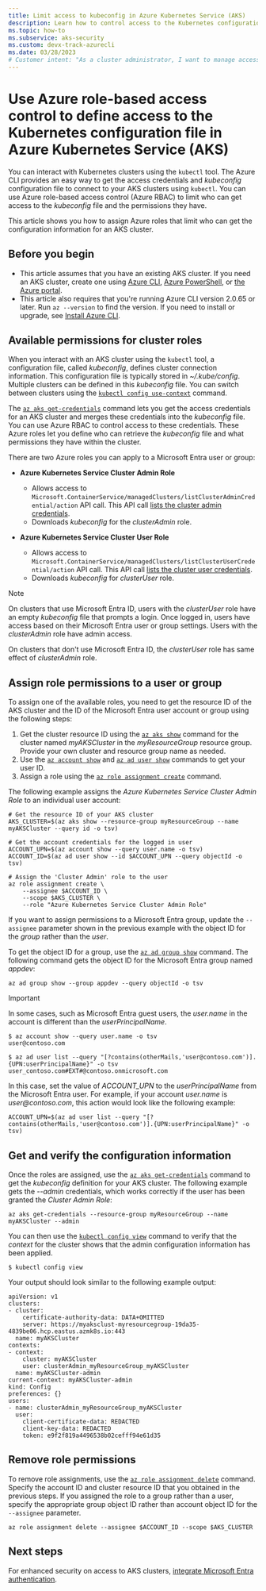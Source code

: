 ```yaml
---
title: Limit access to kubeconfig in Azure Kubernetes Service (AKS)
description: Learn how to control access to the Kubernetes configuration file (kubeconfig) for cluster administrators and cluster users
ms.topic: how-to
ms.subservice: aks-security
ms.custom: devx-track-azurecli
ms.date: 03/28/2023
# Customer intent: "As a cluster administrator, I want to manage access to the kubeconfig file using role-based access control, so that I can ensure that only authorized users have the necessary permissions to interact with our Azure Kubernetes Service clusters."
---
```


# Use Azure role-based access control to define access to the Kubernetes configuration file in Azure Kubernetes Service (AKS)

You can interact with Kubernetes clusters using the `kubectl` tool. The Azure CLI provides an easy way to get the access credentials and *kubeconfig* configuration file to connect to your AKS clusters using `kubectl`. You can use Azure role-based access control (Azure RBAC) to limit who can get access to the *kubeconfig* file and the permissions they have.

This article shows you how to assign Azure roles that limit who can get the configuration information for an AKS cluster.

## Before you begin

* This article assumes that you have an existing AKS cluster. If you need an AKS cluster, create one using [Azure CLI][aks-quickstart-cli], [Azure PowerShell][aks-quickstart-powershell], or [the Azure portal][aks-quickstart-portal].
* This article also requires that you're running Azure CLI version 2.0.65 or later. Run `az --version` to find the version. If you need to install or upgrade, see [Install Azure CLI][azure-cli-install].

## Available permissions for cluster roles

When you interact with an AKS cluster using the `kubectl` tool, a configuration file, called *kubeconfig*, defines cluster connection information. This configuration file is typically stored in *~/.kube/config*. Multiple clusters can be defined in this *kubeconfig* file. You can switch between clusters using the [`kubectl config use-context`][kubectl-config-use-context] command.

The [`az aks get-credentials`][az-aks-get-credentials] command lets you get the access credentials for an AKS cluster and merges these credentials into the *kubeconfig* file. You can use Azure RBAC to control access to these credentials. These Azure roles let you define who can retrieve the *kubeconfig* file and what permissions they have within the cluster.

There are two Azure roles you can apply to a Microsoft Entra user or group:

- **Azure Kubernetes Service Cluster Admin Role**

     * Allows access to `Microsoft.ContainerService/managedClusters/listClusterAdminCredential/action` API call. This API call [lists the cluster admin credentials][api-cluster-admin].
     * Downloads *kubeconfig* for the *clusterAdmin* role.

- **Azure Kubernetes Service Cluster User Role**

     * Allows access to `Microsoft.ContainerService/managedClusters/listClusterUserCredential/action` API call. This API call [lists the cluster user credentials][api-cluster-user].
     * Downloads *kubeconfig* for *clusterUser* role.

> [!NOTE]
> On clusters that use Microsoft Entra ID, users with the *clusterUser* role have an empty *kubeconfig* file that prompts a login. Once logged in, users have access based on their Microsoft Entra user or group settings. Users with the *clusterAdmin* role have admin access.
>
> On clusters that don't use Microsoft Entra ID, the *clusterUser* role has same effect of *clusterAdmin* role.

## Assign role permissions to a user or group

To assign one of the available roles, you need to get the resource ID of the AKS cluster and the ID of the Microsoft Entra user account or group using the following steps:

1. Get the cluster resource ID using the [`az aks show`][az-aks-show] command for the cluster named *myAKSCluster* in the *myResourceGroup* resource group. Provide your own cluster and resource group name as needed.
2. Use the [`az account show`][az-account-show] and [`az ad user show`][az-ad-user-show] commands to get your user ID.
3. Assign a role using the [`az role assignment create`][az-role-assignment-create] command.

The following example assigns the *Azure Kubernetes Service Cluster Admin Role* to an individual user account:

```azurecli-interactive
# Get the resource ID of your AKS cluster
AKS_CLUSTER=$(az aks show --resource-group myResourceGroup --name myAKSCluster --query id -o tsv)

# Get the account credentials for the logged in user
ACCOUNT_UPN=$(az account show --query user.name -o tsv)
ACCOUNT_ID=$(az ad user show --id $ACCOUNT_UPN --query objectId -o tsv)

# Assign the 'Cluster Admin' role to the user
az role assignment create \
    --assignee $ACCOUNT_ID \
    --scope $AKS_CLUSTER \
    --role "Azure Kubernetes Service Cluster Admin Role"
```

If you want to assign permissions to a Microsoft Entra group, update the `--assignee` parameter shown in the previous example with the object ID for the *group* rather than the *user*.

To get the object ID for a group, use the [`az ad group show`][az-ad-group-show] command. The following command gets the object ID for the Microsoft Entra group named *appdev*:

```azurecli-interactive
az ad group show --group appdev --query objectId -o tsv
```

> [!IMPORTANT]
> In some cases, such as Microsoft Entra guest users, the *user.name* in the account is different than the *userPrincipalName*.
>
> ```azurecli-interactive
> $ az account show --query user.name -o tsv
> user@contoso.com
>
> $ az ad user list --query "[?contains(otherMails,'user@contoso.com')].{UPN:userPrincipalName}" -o tsv
> user_contoso.com#EXT#@contoso.onmicrosoft.com
> ```
>
> In this case, set the value of *ACCOUNT_UPN* to the *userPrincipalName* from the Microsoft Entra user. For example, if your account *user.name* is *user\@contoso.com*, this action would look like the following example:
>
> ```azurecli-interactive
> ACCOUNT_UPN=$(az ad user list --query "[?contains(otherMails,'user@contoso.com')].{UPN:userPrincipalName}" -o tsv)
> ```

## Get and verify the configuration information

Once the roles are assigned, use the [`az aks get-credentials`][az-aks-get-credentials] command to get the *kubeconfig* definition for your AKS cluster. The following example gets the *--admin* credentials, which works correctly if the user has been granted the *Cluster Admin Role*:

```azurecli-interactive
az aks get-credentials --resource-group myResourceGroup --name myAKSCluster --admin
```

You can then use the [`kubectl config view`][kubectl-config-view] command to verify that the *context* for the cluster shows that the admin configuration information has been applied.

```azurecli-interactive
$ kubectl config view
```

Your output should look similar to the following example output:

```azurecli-interactive
apiVersion: v1
clusters:
- cluster:
    certificate-authority-data: DATA+OMITTED
    server: https://myaksclust-myresourcegroup-19da35-4839be06.hcp.eastus.azmk8s.io:443
  name: myAKSCluster
contexts:
- context:
    cluster: myAKSCluster
    user: clusterAdmin_myResourceGroup_myAKSCluster
  name: myAKSCluster-admin
current-context: myAKSCluster-admin
kind: Config
preferences: {}
users:
- name: clusterAdmin_myResourceGroup_myAKSCluster
  user:
    client-certificate-data: REDACTED
    client-key-data: REDACTED
    token: e9f2f819a4496538b02cefff94e61d35
```

## Remove role permissions

To remove role assignments, use the [`az role assignment delete`][az-role-assignment-delete] command. Specify the account ID and cluster resource ID that you obtained in the previous steps. If you assigned the role to a group rather than a user, specify the appropriate group object ID rather than account object ID for the `--assignee` parameter.

```azurecli-interactive
az role assignment delete --assignee $ACCOUNT_ID --scope $AKS_CLUSTER
```

## Next steps

For enhanced security on access to AKS clusters, [integrate Microsoft Entra authentication][aad-integration].

<!-- LINKS - external -->
[kubectl-config-use-context]: https://kubernetes.io/docs/reference/generated/kubectl/kubectl-commands#config
[kubectl-config-view]: https://kubernetes.io/docs/reference/generated/kubectl/kubectl-commands#config

<!-- LINKS - internal -->
[aks-quickstart-cli]: ./learn/quick-kubernetes-deploy-cli.md
[aks-quickstart-portal]: ./learn/quick-kubernetes-deploy-portal.md
[aks-quickstart-powershell]: ./learn/quick-kubernetes-deploy-powershell.md
[azure-cli-install]: /cli/azure/install-azure-cli
[az-aks-get-credentials]: /cli/azure/aks#az_aks_get_credentials
[api-cluster-admin]: /rest/api/aks/managedclusters/listclusteradmincredentials
[api-cluster-user]: /rest/api/aks/managedclusters/listclusterusercredentials
[az-aks-show]: /cli/azure/aks#az_aks_show
[az-account-show]: /cli/azure/account#az_account_show
[az-ad-user-show]: /cli/azure/ad/user#az_ad_user_show
[az-role-assignment-create]: /cli/azure/role/assignment#az_role_assignment_create
[az-role-assignment-delete]: /cli/azure/role/assignment#az_role_assignment_delete
[aad-integration]: ./azure-ad-integration-cli.md
[az-ad-group-show]: /cli/azure/ad/group#az_ad_group_show
